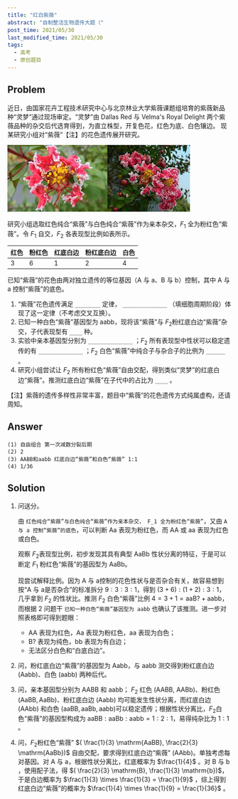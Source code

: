 ```yaml
---
title: "红白紫薇"
abstract: "自制整活生物遗传大题（"
post_time: 2021/05/30
last_modified_time: 2021/05/30
tags:
  - 高考
  - 原创题目
---
```

## Problem

近日，由国家花卉工程技术研究中心与北京林业大学紫薇课题组培育的紫薇新品种“灵梦”通过现场审定。“灵梦”由 Dallas Red 与 Velma's Royal Delight 两个紫薇品种的杂交后代选育得到，为直立株型，开复色花，红色为底、白色镶边。 现某研究小组对“紫薇”【注】的花色遗传展开研究。

![reimu01](reimu01.jpg)![reimu02](reimu02.jpg)

研究小组选取红色纯合“紫薇”与白色纯合“紫薇”作为亲本杂交，$F_1$ 全为粉红色“紫薇”。令 $F_1$ 自交，$F_2$ 各表现型比例如表所示。

| 红色 | 粉红色 | 红底白边 | 粉红底白边 | 白色 |
| ---- | ------ | -------- | ---------- | ---- |
| 3    | 6      | 1        | 2          | 4    |

已知“紫薇”的花色由两对独立遗传的等位基因（$\mathrm{A}$ 与 $\mathrm{a}$、$\mathrm{B}$ 与 $\mathrm{b}$）控制，其中 $\mathrm{A}$ 与 $\mathrm{a}$ 控制“紫薇”的底色。

1. “紫薇”花色遗传满足 `________` 定律， `______________` （填细胞周期阶段）体现了这一定律（不考虑交叉互换）。
2.  已知一种白色“紫薇”基因型为 $\mathrm{aabb}$，现将该“紫薇”与 $F_2$​ 粉红底白边“紫薇”杂交，子代表现型有 `____` 种。
3. 实验中亲本基因型分别为 `______________` ；$F_2$ 所有表现型中性状可以稳定遗传的有 `______________` ；$F_2$ 白色“紫薇”中纯合子与杂合子的比例为 `______` 。
4. 研究小组尝试让 $F_2$ 所有粉红色“紫薇”自由交配，得到类似“灵梦”的红底白边“紫薇”。推测红底白边“紫薇”在子代中的占比为 `____` 。

【注】紫薇的遗传多样性非常丰富，题目中“紫薇”的花色遗传方式纯属虚构，还请周知。

## Answer

```
(1) 自由组合 第一次减数分裂后期
(2) 2
(3) AABB和aabb 红底白边“紫薇”和白色“紫薇” 1:1
(4) 1/36
```

## Solution

1. 问送分。

   由 `红色纯合“紫薇”与白色纯合“紫薇”作为亲本杂交， F_1 全为粉红色“紫薇”`，又由 `A 与 a 控制“紫薇”的底色`，可以判断 $\mathrm{Aa}$ 表现为粉红色，而 $\mathrm{AA}$ 或 $\mathrm{aa}$ 表现为红色或白色。

   观察 $F_2$​ 表现型比例，初步发现其具有典型 $\mathrm{AaBb}$ 性状分离的特征，于是可以断定 $F_1$​ 粉红色“紫薇”的基因型为 $\mathrm{AaBb}$。

   现尝试解释比例。因为 $\mathrm{A}$​​​ 与 $\mathrm{a}$​​​ 控制的花色性状与是否杂合有关，故容易想到按“$\mathrm{A}$​​​ 与 $\mathrm{a}$​​ 是否杂合”的标准拆分 $9:3:3:1$​，得到 $(3+6):(1+2):3:1$​，几乎拿到 $F_2$​ 的性状比。推测 $F_2$​​​​​​ 白色“紫薇”比例 $4 = 3+1 = \mathrm{aaB?} + \mathrm{aabb}$，而根据 2 问题干 `已知一种白色“紫薇”基因型为 aabb` 也确认了该推测。进一步对照表格即可得到题眼：

   + $\mathrm{AA}$ 表现为红色，$\mathrm{Aa}$ 表现为粉红色，$\mathrm{aa}$ 表现为白色；
   + $\mathrm{B?}$ 表现为纯色，$\mathrm{bb}$ 表现为有白边；
   + 无法区分白色和“白底白边”。

2. 问，粉红底白边“紫薇”的基因型为 $\mathrm{Aabb}$，与 $\mathrm{aabb}$ 测交得到粉红底白边 $(\mathrm{Aabb})$、白色 $(\mathrm{aabb})$ 两种后代。

3. 问，亲本基因型分别为 $\mathrm{AABB}$​ 和 $\mathrm{aabb}$​； $F_2$​ 红色 $(\mathrm{AABB}$​, $\mathrm{AABb})$​、粉红色 $(\mathrm{AaBB}, \mathrm{AaBb})$​、粉红底白边 $\mathrm{(Aabb)}$​ 均可能发生性状分离，而红底白边 $\mathrm{(AAbb)}$​ 和白色 $\mathrm{(aaBB, aaBb, aabb)}$​ 可以稳定遗传；根据性状分离比，$F_2$​ 白色“紫薇”的基因型构成为 $\mathrm{aaBB}:\mathrm{aaBb}:\mathrm{aabb}=1:2:1$​，易得纯杂比为 $1:1$​。

4. 问，$F_2$​​​ 粉红色“紫薇” $( \frac{1}{3} \mathrm{AaBB}, \frac{2}{3} \mathrm{AaBb})$​​ 自由交配，要求得到红底白边“紫薇” $(\mathrm{AAbb})$​​。单独考虑每对基因。对 $\mathrm{A}$​​ 与 $\mathrm{a}$​​，根据性状分离比，红底概率为 $\frac{1}{4}$​​ 。对 $\mathrm{B}$​​ 与 $\mathrm{b}$​​，使用配子法，得 $( \frac{2}{3} \mathrm{B}, \frac{1}{3} \mathrm{b})$，于是白边概率为 $\frac{1}{3} \times \frac{1}{3} = \frac{1}{9}$ ，综上得到红底白边“紫薇”的概率为 $\frac{1}{4} \times \frac{1}{9} = \frac{1}{36}$​ 。